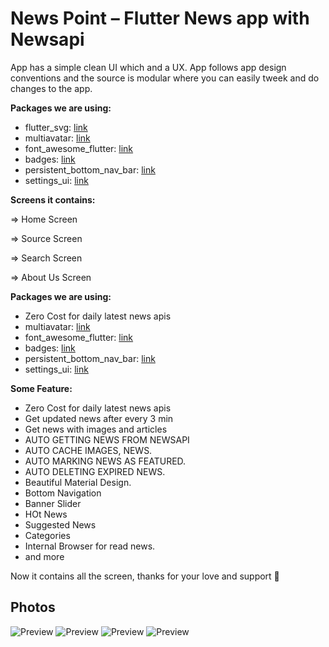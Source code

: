 # News Point – Flutter News app with Newsapi

App has a simple clean UI which and a UX. App follows app design conventions and the source is modular where you can easily tweek and do changes to the app.

**Packages we are using:**

- flutter_svg: [link](https://pub.dev/packages/flutter_svg)
- multiavatar: [link](https://pub.dev/packages/multiavatar)
- font_awesome_flutter: [link](https://pub.dev/packages/font_awesome_flutter)
- badges: [link](https://pub.dev/packages/badges)
- persistent_bottom_nav_bar: [link](https://pub.dev/packages/persistent_bottom_nav_bar)
- settings_ui: [link](https://pub.dev/packages/settings_ui)


**Screens it contains:**

=> Home Screen

=> Source Screen

=> Search Screen

=> About Us Screen

**Packages we are using:**

- Zero Cost for daily latest news apis
- multiavatar: [link](https://pub.dev/packages/multiavatar)
- font_awesome_flutter: [link](https://pub.dev/packages/font_awesome_flutter)
- badges: [link](https://pub.dev/packages/badges)
- persistent_bottom_nav_bar: [link](https://pub.dev/packages/persistent_bottom_nav_bar)
- settings_ui: [link](https://pub.dev/packages/settings_ui)

**Some Feature:**
- Zero Cost for daily latest news apis
- Get updated news after every 3 min
- Get news with images and articles
- AUTO GETTING NEWS FROM NEWSAPI
- AUTO CACHE IMAGES, NEWS.
- AUTO MARKING NEWS AS FEATURED.
- AUTO DELETING EXPIRED NEWS.
- Beautiful Material Design.
- Bottom Navigation
- Banner Slider
- HOt News
- Suggested News
- Categories
- Internal Browser for read news.
- and more

Now it contains all the screen, thanks for your love and support 🙏 

## Photos
![Preview](/Ui11.png)
![Preview](Ui22.png)
![Preview](Ui33.png)
![Preview](Ui44.png)

